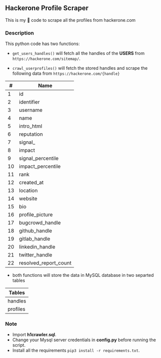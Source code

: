 ## Hackerone Profile Scraper

This is my :spaghetti: code to scrape all the profiles from hackerone.com

### Description

This python code has two functions:

* `get_users_handles()` will fetch all the handles of the **USERS** from `https://hackerone.com/sitemap/`.
 
* `crawl_userprofiles()` will fetch the stored handles and scrape the following data from `https://hackerone.com/{handle}`

| # | Name |
|---|---|
| 1 | id |
| 2 | identifier  |
| 3 | username  |
| 4 | name  |
| 5 | intro_html  |
| 6 | reputation  |
| 7 | signal_  |
| 8 | impact  |
| 9 | signal_percentile  |
| 10 | impact_percentile  |
| 11 | rank  |
| 12 | created_at  |
| 13 | location  |
| 14 | website  |
| 15 | bio  |
| 16 | profile_picture  |
| 17 | bugcrowd_handle  |
| 18 | github_handle  |
| 19 | gitlab_handle  |
| 20 | linkedin_handle  |
| 21 | twitter_handle  |
| 22 | resolved_report_count  |

* both functions will store the data in MySQL database in two separted tables

| Tables |
| --- |
| handles |
| profiles |


### Note

* Import **h1crawler.sql**.
* Change your Mysql server credentials in **config.py** before running the script.
* Install all the requirements `pip3 install -r requirements.txt`.





